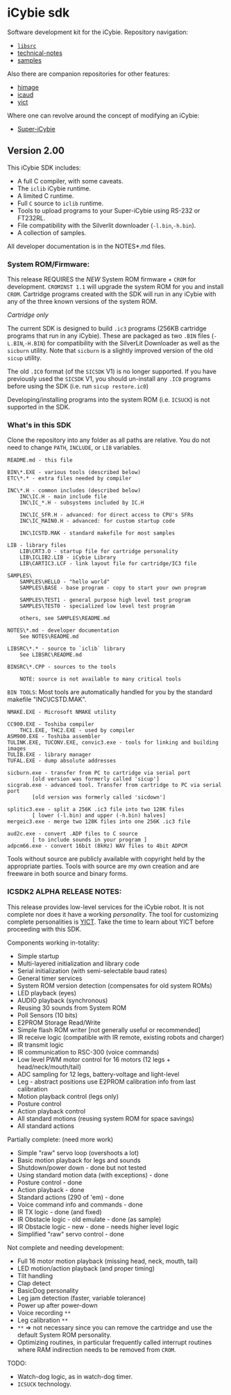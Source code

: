 # iCybie sdk

Software development kit for the iCybie. Repository navigation:

* [`libsrc`](/libsrc/README.md)
* [technical-notes](/development/README.md)
* [samples](/samples/README.md)

Also there are companion repositories for other features:

* [himage](https://github.com/cartheur-cybie/himage)
* [icaud](https://github.com/cartheur-cybie/icaud)
* [yict](https://github.com/cartheur-cybie/yict)

Where one can revolve around the concept of modifying an iCybie:

* [Super-iCybie](https://github.com/cartheur-cybie/Super-iCybie)

## Version 2.00

This iCybie SDK includes:
* A full C compiler, with some caveats.
* The `iclib` iCybie runtime.
* A limited C runtime.
* Full `C` source to `iclib` runtime.
* Tools to upload programs to your Super-iCybie using RS-232 or FT232RL.
* File compatibility with the Silverlit downloader (`-l.bin`,`-h.bin`).
* A collection of samples.

All developer documentation is in the NOTES\*.md files.

### System ROM/Firmware:

This release REQUIRES the *NEW* System ROM firmware + `CROM` for development. `CROMINST 1.1` will upgrade the system ROM for you and install `CROM`. Cartridge programs created with the SDK will run in any iCybie with any of the three known versions of the system ROM.

_Cartridge only_

The current SDK is designed to build `.ic3` programs (256KB cartridge programs that run in any iCybie). These are packaged as two `.BIN` files (`-L.BIN`,`-H.BIN`) for compatibility with the SilverLit Downloader as well as the `sicburn` utility. Note that `sicburn` is a slightly improved version of the old `sicup` utility.

The old `.IC0` format (of the `SICSDK` V1) is no longer supported. If you have previously used the `SICSDK` V1, you should un-install any `.IC0` programs before using the SDK (i.e. run `sicup restore.ic0`)

Developing/installing programs into the system ROM (i.e. `ICSUCK`) is not supported in the SDK.

### What's in this SDK

Clone the repository into any folder as all paths are relative. You do not need to change `PATH`, `INCLUDE`, or `LIB` variables.

    README.md - this file

    BIN\*.EXE - various tools (described below)
    ETC\*.* - extra files needed by compiler

    INC\*.H - common includes (described below)
        INC\IC.H - main include file
        INC\IC_*.H - subsystems included by IC.H

        INC\IC_SFR.H - advanced: for direct access to CPU's SFRs
        INC\IC_MAIN0.H - advanced: for custom startup code

        INC\ICSTD.MAK - standard makefile for most samples

    LIB - library files
	    LIB\CRT3.O - startup file for cartridge personality
        LIB\ICLIB2.LIB - iCybie Library
        LIB\CARTIC3.LCF - link layout file for cartridge/IC3 file

    SAMPLES\
        SAMPLES\HELLO - "hello world"
        SAMPLES\BASE - base program - copy to start your own program

        SAMPLES\TEST1 - general purpose high level test program
        SAMPLES\TEST0 - specialized low level test program

        others, see SAMPLES\README.md

    NOTES\*.md - developer documentation
        See NOTES\README.md

    LIBSRC\*.* - source to `iclib` library
        See LIBSRC\README.md

    BINSRC\*.CPP - sources to the tools

        NOTE: source is not available to many critical tools
    
`BIN TOOLS`: Most tools are automatically handled for you by the standard makefile "INC\ICSTD.MAK".

    NMAKE.EXE - Microsoft NMAKE utility

    CC900.EXE - Toshiba compiler
	    THC1.EXE, THC2.EXE - used by compiler
    ASM900.EXE - Toshiba assembler
    TULINK.EXE, TUCONV.EXE, convic3.exe - tools for linking and building images
    TULIB.EXE - library manager
    TUFAL.EXE - dump absolute addresses

    sicburn.exe - transfer from PC to cartridge via serial port
            [old version was formerly called 'sicup']
    sicgrab.exe - advanced tool. Transfer from cartridge to PC via serial port
            [old version was formerly called 'sicdown']

    splitic3.exe - split a 256K .ic3 file into two 128K files
            [ lower (-l.bin) and upper (-h.bin) halves]
    mergeic3.exe - merge two 128K files into one 256K .ic3 file

    aud2c.exe - convert .ADP files to C source
            [ to include sounds in your program ]
    adpcm66.exe - convert 16bit (8kHz) WAV files to 4bit ADPCM

Tools without source are publicly available with copyright held by the appropriate parties. Tools with source are my own creation and are freeware in both source and binary forms.

### ICSDK2 ALPHA RELEASE NOTES:

This release provides low-level services for the iCybie robot. It is not complete nor does it have a working _personality_. The tool for customizing complete personalities is [YICT](https://github.com/cartheur-cybie/yict). Take the time to learn about YICT before proceeding with this SDK.

Components working in-totality:

* Simple startup
* Multi-layered initialization and library code
* Serial initialization (with semi-selectable baud rates)
* General timer services
* System ROM version detection (compensates for old system ROMs)
* LED playback (eyes)
* AUDIO playback (synchronous)
* Reusing 30 sounds from System ROM
* Poll Sensors (10 bits)
* E2PROM Storage Read/Write
* Simple flash ROM writer [not generally useful or recommended]
* IR receive logic (compatible with IR remote, existing robots and charger)
* IR transmit logic
* IR communication to RSC-300 (voice commands)
* Low level PWM motor control for 16 motors (12 legs + head/neck/mouth/tail)
* ADC sampling for 12 legs, battery-voltage and light-level
* Leg - abstract positions use E2PROM calibration info from last calibration
* Motion playback control (legs only)
* Posture control
* Action playback control
* All standard motions (reusing system ROM for space savings)
* All standard actions

Partially complete: (need more work)

* Simple "raw" servo loop (overshoots a lot)
* Basic motion playback for legs and sounds
* Shutdown/power down - done but not tested
* Using standard motion data (with exceptions) - done
* Posture control - done
* Action playback - done
* Standard actions (290 of 'em) - done
* Voice command info and commands - done
* IR TX logic - done (and fixed)
* IR Obstacle logic - old emulate - done (as sample)
* IR Obstacle logic - new - done - needs higher level logic
* Simplified "raw" servo control - done

Not complete and needing development:

* Full 16 motor motion playback (missing head, neck, mouth, tail)
* LED motion/action playback (and proper timing)
* Tilt handling
* Clap detect
* BasicDog personality
* Leg jam detection (faster, variable tolerance)
* Power up after power-down
* Voice recording `**`
* Leg calibration `**`
* `**` => not necessary since you can remove the cartridge and use the default System ROM personality.
* Optimizing routines, in particular frequently called interrupt routines where RAM indirection needs to be removed from `CROM`.

TODO:

* Watch-dog logic, as in watch-dog timer.
* `ICSUCK` technology.

